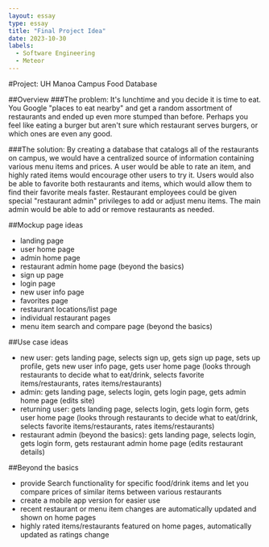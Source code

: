 ```yaml
---
layout: essay
type: essay
title: "Final Project Idea"
date: 2023-10-30
labels:
  - Software Engineering
  - Meteor
---
```

#Project: UH Manoa Campus Food Database

##Overview
###The problem:
It's lunchtime and you decide it is time to eat. You Google "places to eat nearby" and get a random assortment of restaurants and ended up even more stumped than before. Perhaps you feel like eating a burger but aren't sure which restaurant serves burgers, or which ones are even any good.

###The solution:
By creating a database that catalogs all of the restaurants on campus, we would have a centralized source of information containing various menu items and prices. A user would be able to rate an item, and highly rated items would encourage other users to try it. Users would also be able to favorite both restaurants and items, which would allow them to find their favorite meals faster. Restaurant employees could be given special "restaurant admin" privileges to add or adjust menu items. The main admin would be able to add or remove restaurants as needed.

##Mockup page ideas
- landing page
- user home page
- admin home page
- restaurant admin home page (beyond the basics)
- sign up page
- login page
- new user info page
- favorites page
- restaurant locations/list page
- individual restaurant pages
- menu item search and compare page (beyond the basics)

##Use case ideas
- new user: gets landing page, selects sign up, gets sign up page, sets up profile, gets new user info page, gets user home page (looks through restaurants to decide what to eat/drink, selects favorite items/restaurants, rates items/restaurants)
- admin: gets landing page, selects login, gets login page, gets admin home page (edits site)
- returning user: gets landing page, selects login, gets login form, gets user home page (looks through restaurants to decide what to eat/drink, selects favorite items/restaurants, rates items/restaurants)
- restaurant admin (beyond the basics): gets landing page, selects login, gets login form, gets restaurant admin home page (edits restaurant details)

##Beyond the basics
- provide Search functionality for specific food/drink items and let you compare prices of similar items between various restaurants
- create a mobile app version for easier use
- recent restaurant or menu item changes are automatically updated and shown on home pages
- highly rated items/restaurants featured on home pages, automatically updated as ratings change
